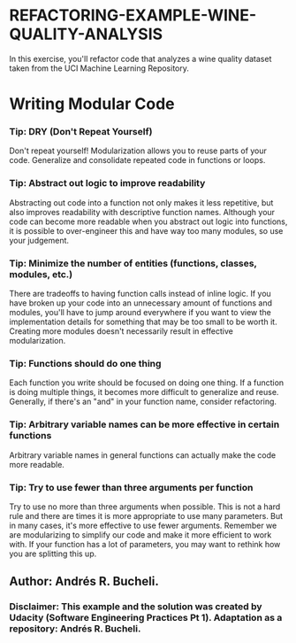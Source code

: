 # REFACTORING-EXAMPLE-WINE-QUALITY-ANALYSIS

In this exercise, you'll refactor code that analyzes a wine quality dataset taken from the UCI Machine Learning Repository.

# Writing Modular Code

### Tip: DRY (Don't Repeat Yourself)
Don't repeat yourself! Modularization allows you to reuse parts of your code. Generalize and consolidate repeated code in functions or 
loops.

### Tip: Abstract out logic to improve readability
Abstracting out code into a function not only makes it less repetitive, but also improves readability with descriptive function names. 
Although your code can become more readable when you abstract out logic into functions, it is possible to over-engineer this and have way 
too many modules, so use your judgement.

### Tip: Minimize the number of entities (functions, classes, modules, etc.)
There are tradeoffs to having function calls instead of inline logic. If you have broken up your code into an unnecessary amount of 
functions and modules, you'll have to jump around everywhere if you want to view the implementation details for something that may be 
too small to be worth it. Creating more modules doesn't necessarily result in effective modularization.

### Tip: Functions should do one thing
Each function you write should be focused on doing one thing. If a function is doing multiple things, it becomes more difficult to 
generalize and reuse. Generally, if there's an "and" in your function name, consider refactoring.

### Tip: Arbitrary variable names can be more effective in certain functions
Arbitrary variable names in general functions can actually make the code more readable.

### Tip: Try to use fewer than three arguments per function
Try to use no more than three arguments when possible. This is not a hard rule and there are times it is more appropriate to use many 
parameters. But in many cases, it's more effective to use fewer arguments. Remember we are modularizing to simplify our code and make it
more efficient to work with. If your function has a lot of parameters, you may want to rethink how you are splitting this up.


## Author: Andrés R. Bucheli.
### Disclaimer: This example and the solution was created by Udacity (Software Engineering Practices Pt 1).  Adaptation as a repository: Andrés R. Bucheli.
